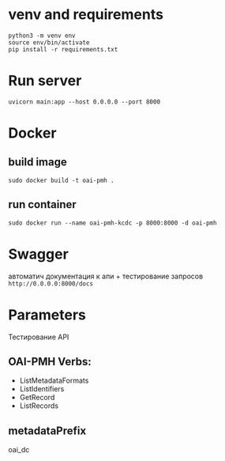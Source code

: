 # venv and requirements
```
python3 -m venv env
source env/bin/activate
pip install -r requirements.txt
```

# Run server
`uvicorn main:app --host 0.0.0.0 --port 8000`

# Docker

## build image
`sudo docker build -t oai-pmh .`

## run container
`sudo docker run --name oai-pmh-kcdc -p 8000:8000 -d oai-pmh`

# Swagger
автоматич документация к апи + тестирование запросов
`http://0.0.0.0:8000/docs`

# Parameters
Тестирование API

## OAI-PMH Verbs:
- ListMetadataFormats
- ListIdentifiers
- GetRecord
- ListRecords

## metadataPrefix
oai_dc



